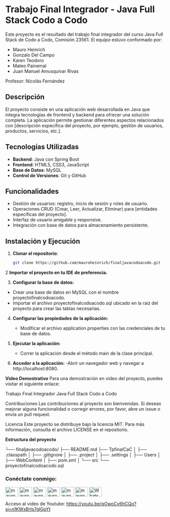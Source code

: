 # Trabajo Final Integrador - Java Full Stack Codo a Codo

Este proyecto es el resultado del trabajo final integrador del curso Java Full Stack de Codo a Codo, Comisión 23561. El equipo estuvo conformado por:

- Mauro Heinrich
- Gonzalo Del Campo
- Karen Teodoro
- Mateo Painemal
- Juan Manuel Amusquivar Rivas

Profesor: Nicolás Fernández

## Descripción

El proyecto consiste en una aplicación web desarrollada en Java que integra tecnologías de frontend y backend para ofrecer una solución completa. La aplicación permite gestionar diferentes aspectos relacionados con [descripción específica del proyecto, por ejemplo, gestión de usuarios, productos, servicios, etc.].

## Tecnologías Utilizadas

- **Backend**: Java con Spring Boot
- **Frontend**: HTML5, CSS3, JavaScript
- **Base de Datos**: MySQL
- **Control de Versiones**: Git y GitHub

## Funcionalidades

- Gestión de usuarios: registro, inicio de sesión y roles de usuario.
- Operaciones CRUD (Crear, Leer, Actualizar, Eliminar) para [entidades específicas del proyecto].
- Interfaz de usuario amigable y responsive.
- Integración con base de datos para almacenamiento persistente.

## Instalación y Ejecución

1. **Clonar el repositorio**:

   ```bash
   git clone https://github.com/mauroheinrich/finaljavacodoacodo.git
    ```
2 **Importar el proyecto en tu IDE de preferencia.**

3. **Configurar la base de datos:**
  - Crear una base de datos en MySQL con el nombre proyectofinalcodoacodo.
  - Importar el archivo proyectofinalcodoacodo.sql ubicado en la raíz del proyecto para crear las tablas necesarias.

4. **Configurar las propiedades de la aplicación:**
   - Modificar el archivo application.properties con las credenciales de tu base de datos.

5. **Ejecutar la aplicación:**
   - Correr la aplicación desde el método main de la clase principal.

6. **Acceder a la aplicación:**
   -Abrir un navegador web y navegar a http://localhost:8080.

**Video Demostrativo**
Para una demostración en video del proyecto, puedes visitar el siguiente enlace:

Trabajo Final Integrador Java Full Stack Codo a Codo

Contribuciones
Las contribuciones al proyecto son bienvenidas. Si deseas mejorar alguna funcionalidad o corregir errores, por favor, abre un issue o envía un pull request.

Licencia
Este proyecto se distribuye bajo la licencia MIT. Para más información, consulta el archivo LICENSE en el repositorio.


**Estructura del proyecto**

└── finaljavacodoacodo/
    ├── README.md
    ├── TpfinalCaC
    │   ├── .classpath
    │   ├── .gitignore
    │   ├── .project
    │   ├── .settings
    │   ├── Users
    │   ├── WebContent
    │   ├── pom.xml
    │   └── src
    └── proyectofinalcodoacodo.sql



<h3 align="left">Conéctate conmigo:</h3>
<p align="left">
  <a href="https://twitter.com/mauroheinrich" target="_blank"><img align="center" src="https://raw.githubusercontent.com/rahuldkjain/github-profile-readme-generator/master/src/images/icons/Social/twitter.svg" alt="mauroheinrich" height="30" width="40" /></a>
  <a href="https://linkedin.com/in/mauroheinrich" target="_blank"><img align="center" src="https://raw.githubusercontent.com/rahuldkjain/github-profile-readme-generator/master/src/images/icons/Social/linked-in-alt.svg" alt="mauroheinrich" height="30" width="40" /></a>
  <a href="https://stackoverflow.com/users/20105268/mauro-heinrich" target="_blank"><img align="center" src="https://raw.githubusercontent.com/rahuldkjain/github-profile-readme-generator/master/src/images/icons/Social/stack-overflow.svg" alt="mauroheinrich" height="30" width="40" /></a>
  <a href="https://fb.com/mauroheinrich" target="_blank"><img align="center" src="https://raw.githubusercontent.com/rahuldkjain/github-profile-readme-generator/master/src/images/icons/Social/facebook.svg" alt="mauroheinrich" height="30" width="40" /></a>
  <a href="https://instagram.com/mauroheinrich" target="_blank"><img align="center" src="https://raw.githubusercontent.com/rahuldkjain/github-profile-readme-generator/master/src/images/icons/Social/instagram.svg" alt="mauroheinrich" height="30" width="40" /></a>
  <a href="https://discord.gg/mauroheinrich" target="_blank"><img align="center" src="https://raw.githubusercontent.com/rahuldkjain/github-profile-readme-generator/master/src/images/icons/Social/discord.svg" alt="mauroheinrich" height="30" width="40" /></a>
  <a href="https://wa.me/5493436201089" target="_blank"><img align="center" src="https://raw.githubusercontent.com/rahuldkjain/github-profile-readme-generator/master/src/images/icons/Social/whatsapp.svg" alt="WhatsApp" height="30" width="40" /></a>
</p>



Acceso al video de Youtube:
https://youtu.be/gOwoCv6hCQo?si=n1KWxBrts7gIGpYt
